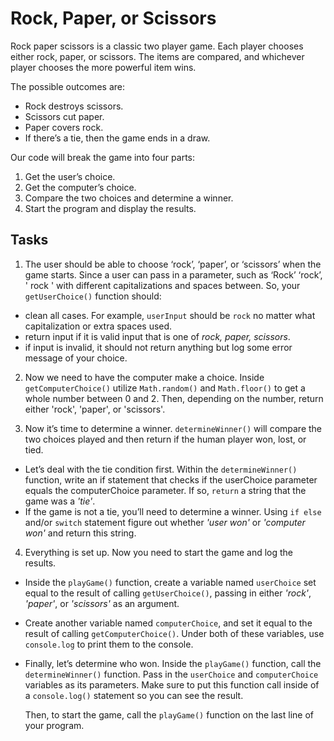 # Rock, Paper, or Scissors

Rock paper scissors is a classic two player game. Each player chooses either rock, paper, or scissors. The items are compared, and whichever player chooses the more powerful item wins.

The possible outcomes are:

- Rock destroys scissors.
- Scissors cut paper.
- Paper covers rock.
- If there’s a tie, then the game ends in a draw.

Our code will break the game into four parts:

1. Get the user’s choice.
2. Get the computer’s choice.
3. Compare the two choices and determine a winner.
4. Start the program and display the results.

## Tasks

1. The user should be able to choose ‘rock’, ‘paper’, or ‘scissors’ when the game starts. Since a user can pass in a parameter, such as ‘Rock’ ‘rock’, '  rock ' with different capitalizations and spaces between. So, your `getUserChoice()` function should:
  - clean all cases. For example, `userInput` should be `rock` no matter what capitalization or extra spaces used.
  - return input if it is valid input that is one of *rock, paper, scissors*.
  - if input is invalid, it should not return anything but log some error message of your choice.
  
2. Now we need to have the computer make a choice. Inside `getComputerChoice()` utilize `Math.random()` and `Math.floor()` to get a whole number between 0 and 2. Then, depending on the number, return either 'rock', 'paper', or 'scissors'.

3. Now it’s time to determine a winner. `determineWinner()` will compare the two choices played and then return if the human player won, lost, or tied.
  - Let’s deal with the tie condition first. Within the `determineWinner()` function, write an if statement that checks if the userChoice parameter equals the computerChoice parameter. If so, `return` a string that the game was a *'tie'*.
  - If the game is not a tie, you’ll need to determine a winner. Using `if else` and/or `switch` statement figure out whether *'user won'* or *'computer won'* and return this string.
  
4. Everything is set up. Now you need to start the game and log the results.

  - Inside the `playGame()` function, create a variable named `userChoice` set equal to the result of calling `getUserChoice()`, passing in either *'rock'*, *'paper'*, or *'scissors'* as an argument.
   
  - Create another variable named `computerChoice`, and set it equal to the result of calling `getComputerChoice()`.
   Under both of these variables, use `console.log` to print them to the console.
  - Finally, let’s determine who won. Inside the `playGame()` function, call the `determineWinner()` function. Pass in the `userChoice` and `computerChoice` variables as its parameters. Make sure to put this function call inside of a `console.log()` statement so you can see the result.

    Then, to start the game, call the `playGame()` function on the last line of your program.
